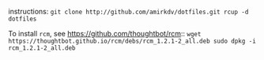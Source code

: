 instructions:
``
git clone http://github.com/amirkdv/dotfiles.git
rcup -d dotfiles
``

To install `rcm`, see https://github.com/thoughtbot/rcm::
``
wget https://thoughtbot.github.io/rcm/debs/rcm_1.2.1-2_all.deb
sudo dpkg -i rcm_1.2.1-2_all.deb
``
